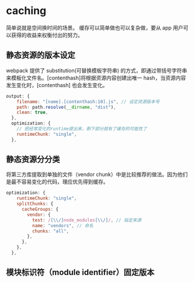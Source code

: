 # caching

简单说就是空间换时间的场景。
缓存可以简单做也可以复杂做，要从 app 用户可以获得的收益来权衡付出的努力。

## 静态资源的版本设定

webpack 提供了 substitution(可替换模板字符串) 的方式，即通过带括号字符串来模板化文件名。[contenthash]将根据资源内容创建出唯一 hash，当资源内容发生变化时，[contenthash] 也会发生变化。

```js
output: {
    filename: "[name].[contenthash:10].js", // 设定资源版本号
    path: path.resolve(__dirname, "dist"),
    clean: true,
  },
  optimization: {
    // 把经常变化的runtime提出来，剩下部分就有了缓存的可能性了
    runtimeChunk: "single",
  },
```

## 静态资源分分类

将第三方库提取到单独的文件（vendor chunk）中是比较推荐的做法。因为他们是最不容易变化的代码，理应优先得到缓存。

```js
optimization: {
    runtimeChunk: "single",
    splitChunks: {
      cacheGroups: {
        vendor: {
          test: /[\\/]node_modules[\\/]/, // 指定来源
          name: "vendors", // 命名
          chunks: "all",
        },
      },
    },
  },
```

## 模块标识符（module identifier）固定版本
